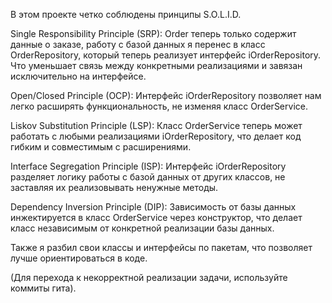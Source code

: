 В этом проекте четко соблюдены принципы S.O.L.I.D.

Single Responsibility Principle (SRP): Order теперь только содержит данные о заказе, работу с базой данных я перенес в класс OrderRepository, который теперь реализует интерфейс iOrderRepository.
Что уменьшает связь между конкретными реализациями и завязан исключительно на интерфейсе.

Open/Closed Principle (OCP): Интерфейс iOrderRepository позволяет нам легко расширять функциональность, не изменяя класс OrderService.

Liskov Substitution Principle (LSP): Класс OrderService теперь может работать с любыми реализациями iOrderRepository, что делает код гибким и совместимым с расширениями.

Interface Segregation Principle (ISP): Интерфейс iOrderRepository разделяет логику работы с базой данных от других классов, не заставляя их реализовывать ненужные методы.

Dependency Inversion Principle (DIP): Зависимость от базы данных инжектируется в класс OrderService через конструктор, что делает класс независимым от конкретной реализации базы данных.

Также я разбил свои классы и интерфейсы по пакетам, что позволяет лучше ориентироваться в коде.

(Для перехода к некорректной реализации задачи, используйте коммиты гита).
